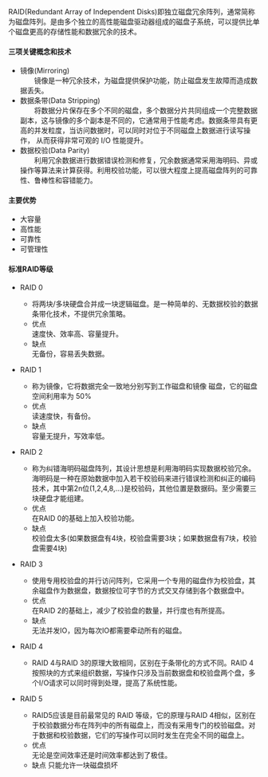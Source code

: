RAID(Redundant Array of Independent Disks)即独立磁盘冗余阵列，通常简称为磁盘阵列。是由多个独立的高性能磁盘驱动器组成的磁盘子系统，可以提供比单个磁盘更高的存储性能和数据冗余的技术。

#### 三项关键概念和技术
- 镜像(Mirroring)  
  &emsp;&emsp;镜像是一种冗余技术，为磁盘提供保护功能，防止磁盘发生故障而造成数据丢失。
- 数据条带(Data Stripping)  
  &emsp;&emsp;将数据分片保存在多个不同的磁盘，多个数据分片共同组成一个完整数据副本，这与镜像的多个副本是不同的，它通常用于性能考虑。数据条带具有更高的并发粒度，当访问数据时，可以同时对位于不同磁盘上数据进行读写操作， 从而获得非常可观的 I/O 性能提升。
- 数据校验(Data Parity)  
  &emsp;&emsp;利用冗余数据进行数据错误检测和修复，冗余数据通常采用海明码、异或操作等算法来计算获得。利用校验功能，可以很大程度上提高磁盘阵列的可靠性、鲁棒性和容错能力。

#### 主要优势  
  - 大容量
  - 高性能
  - 可靠性
  - 可管理性

#### 标准RAID等级
  - RAID 0  
    - 将两块/多块硬盘合并成一块逻辑磁盘。是一种简单的、无数据校验的数据条带化技术，不提供冗余策略。  
    - 优点  
      速度快、效率高、容量提升。  
    - 缺点  
      无备份，容易丢失数据。

  - RAID 1  
    - 称为镜像，它将数据完全一致地分别写到工作磁盘和镜像 磁盘，它的磁盘空间利用率为 50% 
    - 优点  
      读速度快，有备份。  
    - 缺点  
      容量无提升，写效率低。  
  - RAID 2  
    - 称为纠错海明码磁盘阵列，其设计思想是利用海明码实现数据校验冗余。海明码是一种在原始数据中加入若干校验码来进行错误检测和纠正的编码技术，其中第2n位(1,2,4,8,…)是校验码，其他位置是数据码。至少需要三块硬盘才能组建。
    - 优点  
      在RAID 0的基础上加入校验功能。  
    - 缺点  
      校验盘太多(如果数据盘有4块，校验盘需要3块；如果数据盘有7块，校验盘需要4块)
    
  - RAID 3  
    - 使用专用校验盘的并行访问阵列，它采用一个专用的磁盘作为校验盘，其余磁盘作为数据盘，数据按位可字节的方式交叉存储到各个数据盘中。
    - 优点  
      在RAID 2的基础上，减少了校验盘的数量，并行度也有所提高。  
    - 缺点  
      无法并发IO，因为每次IO都需要牵动所有的磁盘。
  - RAID 4  
    - RAID 4与RAID 3的原理大致相同，区别在于条带化的方式不同。RAID 4按照块的方式来组织数据，写操作只涉及当前数据盘和校验盘两个盘，多个I/O请求可以同时得到处理，提高了系统性能。
    
  - RAID 5
    - RAID5应该是目前最常见的 RAID 等级，它的原理与RAID 4相似，区别在于校验数据分布在阵列中的所有磁盘上，而没有采用专门的校验磁盘。对于数据和校验数据，它们的写操作可以同时发生在完全不同的磁盘上。
    - 优点  
      无论是空间效率还是时间效率都达到了极佳。
    - 缺点
      只能允许一块磁盘损坏

